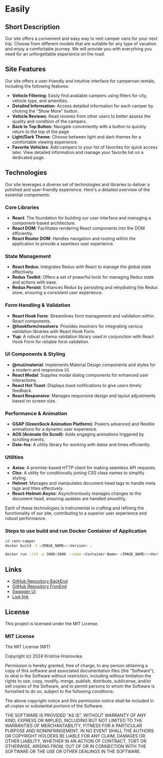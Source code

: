 # Easily

## Short Description

Our site offers a convenient and easy way to rent camper vans for your next trip. Choose from different models that are suitable for any type of vacation and enjoy a comfortable journey. We will provide you with everything you need for an unforgettable experience on the road.

## Site Features

Our site offers a user-friendly and intuitive interface for campervan rentals, including the following features:

- **Vehicle Filtering**: Easily find available campers using filters for city, vehicle type, and amenities.
- **Detailed Information**: Access detailed information for each camper by clicking the "Show More" button.
- **Vehicle Reviews**: Read reviews from other users to better assess the quality and condition of the campers.
- **Back to Top Button**: Navigate conveniently with a button to quickly return to the top of the page.
- **Light/Dark Theme**: Choose between light and dark themes for a comfortable viewing experience.
- **Favorite Vehicles**: Add campers to your list of favorites for quick access later. View detailed information and manage your favorite list on a dedicated page.

## Technologies

Our site leverages a diverse set of technologies and libraries to deliver a polished and user-friendly experience. Here's a detailed overview of the essential components:

### Core Libraries

- **React**: The foundation for building our user interface and managing a component-based architecture.
- **React DOM**: Facilitates rendering React components into the DOM efficiently.
- **React Router DOM**: Handles navigation and routing within the application to provide a seamless user experience.

### State Management

- **React Redux**: Integrates Redux with React to manage the global state effectively.
- **Redux Toolkit**: Offers a set of powerful tools for managing Redux state and actions with ease.
- **Redux Persist**: Enhances Redux by persisting and rehydrating the Redux store, ensuring a consistent user experience.

### Form Handling & Validation

- **React Hook Form**: Streamlines form management and validation within React components.
- **@hookform/resolvers**: Provides resolvers for integrating various validation libraries with React Hook Form.
- **Yup**: A robust schema validation library used in conjunction with React Hook Form for reliable form validation.

### UI Components & Styling

- **@mui/material**: Implements Material Design components and styles for a modern and responsive UI.
- **React Modal**: Supplies modal dialog components for enhanced user interactions.
- **React Hot Toast**: Displays toast notifications to give users timely feedback.
- **React Responsive**: Manages responsive design and layout adjustments based on screen size.

### Performance & Animation

- **GSAP (GreenSock Animation Platform)**: Powers advanced and flexible animations for a dynamic user experience.
- **AOS (Animate On Scroll)**: Adds engaging animations triggered by scrolling events.
- **Date-fns**: A utility library for working with dates and times efficiently.

### Utilities

- **Axios**: A promise-based HTTP client for making seamless API requests.
- **Clsx**: A utility for conditionally joining CSS class names to simplify styling.
- **Helmet**: Manages and manipulates document head tags to handle meta tags and titles effectively.
- **React-Helmet-Async**: Asynchronously manages changes to the document head, ensuring updates are handled smoothly.

Each of these technologies is instrumental in crafting and refining the functionality of our site, contributing to a superior user experience and robust performance.

### Steps to use build and run Docker Container of Application

```bash
cd rent-camper
docker build -t <IMAGE_NAME>:<Version> .
```

```bash
docker run -itd -p 3000:3000 --name <Container-Name> <IMAGE_NAME>:<Version>
```

## Links

- [GitHub Repository BackEnd](https://github.com/KristinaHranovska/rent-camper-api)
- [GitHub Repository FronEnd](https://github.com/KristinaHranovska/rent-camper)
- [Swagger UI](https://rent-camper-api.onrender.com/api-docs)
- [Live link](https://rent-camper.vercel.app/)

## License

This project is licensed under the MIT License.

### MIT License

The MIT License (MIT)

Copyright (c) 2024 Kristina Hranovska

Permission is hereby granted, free of charge, to any person obtaining a copy
of this software and associated documentation files (the "Software"), to deal
in the Software without restriction, including without limitation the rights
to use, copy, modify, merge, publish, distribute, sublicense, and/or sell
copies of the Software, and to permit persons to whom the Software is
furnished to do so, subject to the following conditions:

The above copyright notice and this permission notice shall be included in all
copies or substantial portions of the Software.

THE SOFTWARE IS PROVIDED "AS IS", WITHOUT WARRANTY OF ANY KIND, EXPRESS OR
IMPLIED, INCLUDING BUT NOT LIMITED TO THE WARRANTIES OF MERCHANTABILITY,
FITNESS FOR A PARTICULAR PURPOSE AND NONINFRINGEMENT. IN NO EVENT SHALL THE
AUTHORS OR COPYRIGHT HOLDERS BE LIABLE FOR ANY CLAIM, DAMAGES OR OTHER
LIABILITY, WHETHER IN AN ACTION OF CONTRACT, TORT OR OTHERWISE, ARISING FROM,
OUT OF OR IN CONNECTION WITH THE SOFTWARE OR THE USE OR OTHER DEALINGS IN THE
SOFTWARE.
